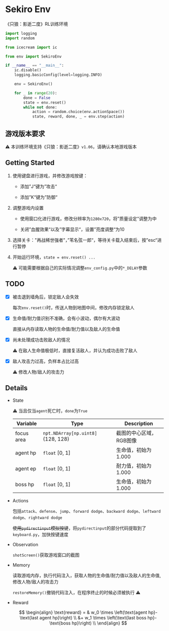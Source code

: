 # Sekiro Env

《只狼：影逝二度》RL训练环境


```python
import logging
import random

from icecream import ic

from env import SekiroEnv

if __name__ == "__main__":
    ic.disable()
    logging.basicConfig(level=logging.INFO)

    env = SekiroEnv()

    for _ in range(20):
        done = False
        state = env.reset()
        while not done:
            action = random.choice(env.actionSpace())
            state, reward, done, _ = env.step(action)
```

## 游戏版本要求

:warning: 本训练环境支持《只狼：影逝二度》`v1.06`，请确认本地游戏版本



## Getting Started

1. 使用键盘进行游戏，并修改游戏按键：

   - 添加”J“键为”攻击“

   - 添加”K“键为”防御“

2. 调整游戏内设置

   - 使用窗口化进行游戏，修改分辨率为`1280x720`，将”质量设定“调整为中
   
   - 关闭”血腥效果“以及”字幕显示“，设置”亮度调整“为10

3. 选择关卡："再战稀世强者"，”苇名弦一郎“，等待关卡载入结束后，按”esc“进行暂停

4. 开始运行环境，`state = env.reset() ...`

   :warning: 可能需要根据自己的实际情况调整`env_config.py`中的`*_DELAY`参数



## TODO

- [x] 被击退到墙角后，锁定敌人会失效

  每次`env.reset()`时，传送人物到地图中间，修改内存锁定敌人

- [x] 生命值/耐力值识别不准确，会有小波动，偶尔有大波动

  直接从内存读取人物的生命值/耐力值以及敌人的生命值

- [x] 尚未处理成功击败敌人的情况

  :warning: 在敌人生命值极低时，直接复活敌人，并认为成功击败了敌人

- [x] 敌人攻击力过高，负样本占比过高

  :warning: 修改人物/敌人的攻击力




## Details

- State

  :warning: 当且仅当`agent`死亡时，`done`为`True`
  
  | Variable   | Type                               | Description              |
  | ---------- | ---------------------------------- | ------------------------ |
  | focus area | `npt.NDArray[np.uint8]` (128, 128) | 截图的中心区域，RGB图像 |
  | agent hp   | `float` [0, 1]                     | 生命值，初始为1.000      |
  | agent ep   | `float` [0, 1]                     | 耐力值，初始为1.000      |
  | boss hp    | `float` [0, 1]                     | 生命值，初始为1.000      |
  
- Actions

  包括`attack`、`defense`、`jump`、`forward dodge`、`backward dodge`、`leftward dodge`、`rightward dodge`

  ~~使用`pydirectinput`模拟按键~~，将`pydirectinput`的部分代码提取到了`keyboard.py`，加快按键速度

- Observation

  `shotScreen()`获取游戏窗口的截图

- Memory

  读取游戏内存，执行代码注入，获取人物的生命值/耐力值以及敌人的生命值, 修改人物/敌人的攻击力

  `restoreMemory()`撤销代码注入，在程序终止的时候必须被执行 :warning:

- Reward
  
  $$
  \begin{align}
  \text{reward} = & w_0 \times \left(\text{agent hp}-\text{last agent hp}\right) \\
  &+ w_1 \times \left(\text{last boss hp}-\text{boss hp}\right) \\
  \end{align}
  $$
  

